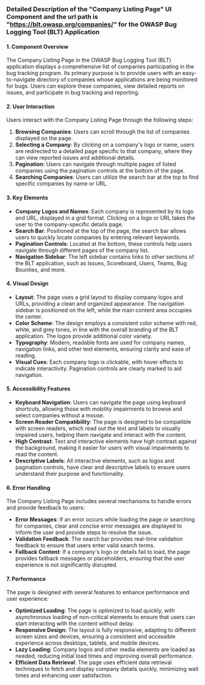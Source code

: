 ### Detailed Description of the "Company Listing Page" UI Component and the url path is "https://blt.owasp.org/companies/" for the OWASP Bug Logging Tool (BLT) Application

#### 1. Component Overview
The Company Listing Page in the OWASP Bug Logging Tool (BLT) application displays a comprehensive list of companies participating in the bug tracking program. Its primary purpose is to provide users with an easy-to-navigate directory of companies whose applications are being monitored for bugs. Users can explore these companies, view detailed reports on issues, and participate in bug tracking and reporting.

#### 2. User Interaction
Users interact with the Company Listing Page through the following steps:
1. **Browsing Companies**: Users can scroll through the list of companies displayed on the page.
2. **Selecting a Company**: By clicking on a company's logo or name, users are redirected to a detailed page specific to that company, where they can view reported issues and additional details.
3. **Pagination**: Users can navigate through multiple pages of listed companies using the pagination controls at the bottom of the page.
4. **Searching Companies**: Users can utilize the search bar at the top to find specific companies by name or URL.

#### 3. Key Elements
- **Company Logos and Names**: Each company is represented by its logo and URL, displayed in a grid format. Clicking on a logo or URL takes the user to the company-specific details page.
- **Search Bar**: Positioned at the top of the page, the search bar allows users to quickly locate companies by entering relevant keywords.
- **Pagination Controls**: Located at the bottom, these controls help users navigate through different pages of the company list.
- **Navigation Sidebar**: The left sidebar contains links to other sections of the BLT application, such as Issues, Scoreboard, Users, Teams, Bug Bounties, and more.

#### 4. Visual Design
- **Layout**: The page uses a grid layout to display company logos and URLs, providing a clean and organized appearance. The navigation sidebar is positioned on the left, while the main content area occupies the center.
- **Color Scheme**: The design employs a consistent color scheme with red, white, and grey tones, in line with the overall branding of the BLT application. The logos provide additional color variety.
- **Typography**: Modern, readable fonts are used for company names, navigation links, and other text elements, ensuring clarity and ease of reading.
- **Visual Cues**: Each company logo is clickable, with hover effects to indicate interactivity. Pagination controls are clearly marked to aid navigation.

#### 5. Accessibility Features
- **Keyboard Navigation**: Users can navigate the page using keyboard shortcuts, allowing those with mobility impairments to browse and select companies without a mouse.
- **Screen Reader Compatibility**: The page is designed to be compatible with screen readers, which read out the text and labels to visually impaired users, helping them navigate and interact with the content.
- **High Contrast**: Text and interactive elements have high contrast against the background, making it easier for users with visual impairments to read the content.
- **Descriptive Labels**: All interactive elements, such as logos and pagination controls, have clear and descriptive labels to ensure users understand their purpose and functionality.

#### 6. Error Handling
The Company Listing Page includes several mechanisms to handle errors and provide feedback to users:
- **Error Messages**: If an error occurs while loading the page or searching for companies, clear and concise error messages are displayed to inform the user and provide steps to resolve the issue.
- **Validation Feedback**: The search bar provides real-time validation feedback to ensure that users enter valid search terms.
- **Fallback Content**: If a company's logo or details fail to load, the page provides fallback messages or placeholders, ensuring that the user experience is not significantly disrupted.

#### 7. Performance
The page is designed with several features to enhance performance and user experience:
- **Optimized Loading**: The page is optimized to load quickly, with asynchronous loading of non-critical elements to ensure that users can start interacting with the content without delay.
- **Responsive Design**: The layout is fully responsive, adapting to different screen sizes and devices, ensuring a consistent and accessible experience across desktops, tablets, and mobile devices.
- **Lazy Loading**: Company logos and other media elements are loaded as needed, reducing initial load times and improving overall performance.
- **Efficient Data Retrieval**: The page uses efficient data retrieval techniques to fetch and display company details quickly, minimizing wait times and enhancing user satisfaction.